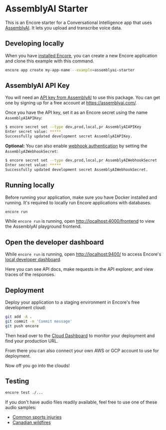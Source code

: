 # AssemblyAI Starter

This is an Encore starter for a Conversational Intelligence app that uses [AssemblyAI](https://assemblyai.com). It lets you upload and transcribe voice data.

## Developing locally

When you have [installed Encore](https://encore.dev/docs/go/install), you can create a new Encore application and clone this example with this command.

```bash
encore app create my-app-name --example=assemblyai-starter
```

## AssemblyAI API Key

You will need an [API key from AssemblyAI](https://www.assemblyai.com/dashboard/signup) to use this package. You can get one by signing up for a free account at https://assemblyai.com/.

Once you have the API key, set it as an Encore secret using the name `AssemblyAIAPIKey`:

```bash
$ encore secret set --type dev,prod,local,pr AssemblyAIAPIKey
Enter secret value: *****
Successfully updated development secret AssemblyAIAPIKey.
```

**Optional:** You can also enable [webhook authentication](https://www.assemblyai.com/docs/getting-started/webhooks#authenticate-webhook-deliveries) by setting the `AssemblyAIWebhookSecret`:

```bash
$ encore secret set --type dev,prod,local,pr AssemblyAIWebhookSecret
Enter secret value: *****
Successfully updated development secret AssemblyAIWebhookSecret.
```

## Running locally

Before running your application, make sure you have Docker installed and running. It's required to locally run Encore applications with databases.

```bash
encore run
```

While `encore run` is running, open <http://localhost:4000/frontend> to view the AssemblyAI playground frontend.

## Open the developer dashboard

While `encore run` is running, open [http://localhost:9400/](http://localhost:9400/) to access Encore's [local developer dashboard](https://encore.dev/docs/go/observability/dev-dash).

Here you can see API docs, make requests in the API explorer, and view traces of the responses.

## Deployment

Deploy your application to a staging environment in Encore's free development cloud:

```bash
git add -A .
git commit -m 'Commit message'
git push encore
```

Then head over to the [Cloud Dashboard](https://app.encore.dev) to monitor your deployment and find your production URL.

From there you can also connect your own AWS or GCP account to use for deployment.

Now off you go into the clouds!

## Testing

```bash
encore test ./...
```

If you don't have audio files readily available, feel free to use one of these audio samples:

- [Common sports injuries](https://storage.googleapis.com/aai-web-samples/5_common_sports_injuries.mp3)
- [Canadian wildfires](https://github.com/AssemblyAI-Examples/audio-examples/raw/main/20230607_me_canadian_wildfires.mp3)
